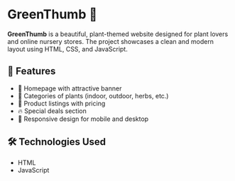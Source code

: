 # GreenThumb 🌱

**GreenThumb** is a beautiful, plant-themed website designed for plant lovers and online nursery stores. The project showcases a clean and modern layout using HTML, CSS, and JavaScript.

## 🌟 Features

- 🏡 Homepage with attractive banner
- 📂 Categories of plants (indoor, outdoor, herbs, etc.)
- 🛒 Product listings with pricing
- 🔥 Special deals section
- 📱 Responsive design for mobile and desktop

## 🛠️ Technologies Used

- HTML
- JavaScript



